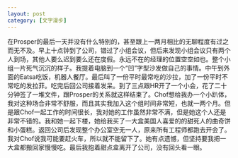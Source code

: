 ```yaml
---
layout: post
category: [文字漫步]
---
```


在Prosper的最后一天并没有什么特别的，甚至跟上一两月相比的无聊程度有过之而无不及。早上十点钟到了公司，错过了小组会议，但后来发现小组会议只有两个人到场，其他人要么迟到要么还在度假。永远不在的经理的位置空空如也。整个小组一片死气沉沉的样子。我提着电脑到一个“凹”字型沙发做自己的事情。中午到外面的Eatsa吃饭，机器人餐厅。最后叫了一份平时最常吃的沙拉，加了一份平时不常吃的发拉菲。吃完后回公司接着发呆。到了三点跟HR开了一个小会，花了二十分钟签了一堆文件，跟Prosper的关系就这样结束了。Chof想给我办一个小趴体，我对这种场合非常不舒服，而且其实我加入这个组时间非常短，也就一两个月。但是跟Chof一起工作的时间很长，我对她的工作虽然非常不满，但是她这个人还是非常不错的。我和她一起下楼，她给我买了一大盒美国人喜爱的的甜死人的曲奇饼和小蛋糕。返回公司后发现整个办公室空无一人，原来所有工程师都跑去开会了。我对Chof说我可能要赶火车，所以就不能留下了。她有点遗憾，但坚持要我把一大盒都搬回家慢慢吃。最后我抱着甜点盒离开了公司，没有回头看一眼。